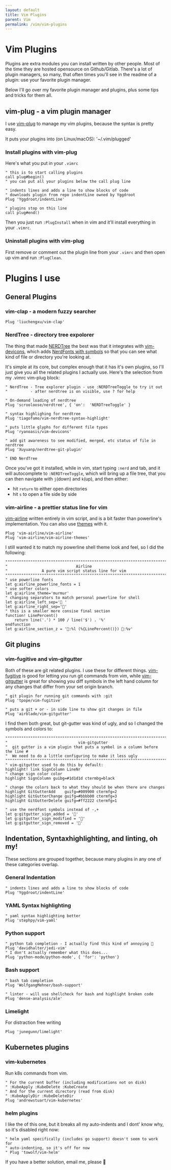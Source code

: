 ```yaml
---
layout: default
title: Vim Plugins
parent: Vim
permalink: /vim/vim-plugins
---
```


# Vim Plugins

Plugins are extra modules you can install written by other people. Most of the time they are hosted opensource on Github/Gitlab.
There's a lot of plugin managers, so many, that often times you'll see in the readme of a plugin: use your favorite plugin manager.

Below I'll go over my favorite plugin manager and plugins, plus some tips and tricks for them all.

## vim-plug - a vim plugin manager

I use [vim-plug](https://github.com/junegunn/vim-plug) to manage my vim plugins, because the syntax is pretty easy.

It puts your plugins into (on Linux/macOS): '~/.vim/plugged'

### Install plugins with vim-plug

Here's what you put in your `.vimrc`
```vim
" this is to start calling plugins
call plug#begin()
" you can put all your plugins below the call plug line

" indents lines and adds a line to show blocks of code
" downloads plugin from repo indentLine owned by Yggdroot
Plug 'Yggdroot/indentLine'

" plugins stop on this line
call plug#end()
```

Then you just run `:PlugInstall` when in vim and it'll install everything in your `.vimrc`.

### Uninstall plugins with vim-plug

First remove or comment out the plugin line from your `.vimrc` and then open up vim and run `:PlugClean`.


# Plugins I use

## General Plugins

### vim-clap - a modern fuzzy searcher

```vim
Plug 'liuchengxu/vim-clap'
```


### NerdTree - directory tree expolorer
The thing that made [NERDTree](https://github.com/scrooloose/nerdtree) the best was that it integrates with [vim-devicons](https://github.com/ryanoasis/vim-devicons), which adds [NerdFonts with symbols](https://nerdfonts.com) so that you can see what kind of file or directory you're looking at.

It's simple at its core, but complex enough that it has it's own plugins, so I'll just give you all the related plugins I actually use. Here's the selection from my .vimrc vim-plug block:

```vim
" NerdTree - Tree explorer plugin - use :NERDTreeToggle to try it out
"          - after nerdtree is on visible, use ? for help

" On-demand loading of nerdtree
Plug 'scrooloose/nerdtree', { 'on':  'NERDTreeToggle' }

" syntax highlighing for nerdtree
Plug 'tiagofumo/vim-nerdtree-syntax-highlight'

" puts little glyphs for different file types
Plug 'ryanoasis/vim-devicons'

" add git awareness to see modified, merged, etc status of file in nerdtree
Plug 'Xuyuanp/nerdtree-git-plugin'

" END NerdTree
```

Once you've got it installed, while in vim, start typing `:nerd` and tab, and it will autocomplete to `:NERDTreeToggle`, which will bring up a file tree, that you can then navigate with `j`(down) and `k`(up), and then either:
- hit `return` to either open directories
- hit `s` to open a file side by side


### vim-airline - a prettier status line for vim
[vim-airline](https://github.com/vim-airline/vim-airline) written entirely in vim script, and is a bit faster than powerline's implementation. You can also use [themes](https://github.com/vim-airline/vim-airline-themes) with it.

```vim
Plug 'vim-airline/vim-airline'
Plug 'vim-airline/vim-airline-themes'
```

I still wanted it to match my powerline shell theme look and feel, so I did the following:

```vim
""""""""""""""""""""""""""""""""""""""""""""""""""""""""""""""""""""""""""""""
"                              Airline
"               A pure vim script status line for vim
""""""""""""""""""""""""""""""""""""""""""""""""""""""""""""""""""""""""""""""
" use powerline fonts
let g:airline_powerline_fonts = 1
" use softer colors
let g:airline_theme='murmur'
" changing separators to match personal powerline for shell
let g:airline_left_sep=' '
let g:airline_right_sep=''
" this is a smaller more consise final section
function! LinePercent()
    return line('.') * 100 / line('$') . '%'
endfunction
let g:airline_section_z = ':%l (%{LinePercent()}) :%v'
```

## Git plugins

### vim-fugitive and vim-gitgutter
Both of these are git related plugins. I use these for different things. [vim-fugitive](https://github.com/tpope/vim-fugitive) is good for letting you run git commands from vim, while [vim-gitgutter](https://github.com/airblade/vim-gitgutter) is great for showing you diff symbols in the left hand column for any changes that differ from your set origin branch.

```
" git plugin for running git commands with :git
Plug 'tpope/vim-fugitive'

" puts a git + or - in side line to show git changes in file
Plug 'airblade/vim-gitgutter'
```

I find them both great, but git-gutter was kind of ugly, and so I changed the symbols and colors to:

```vim
""""""""""""""""""""""""""""""""""""""""""""""""""""""""""""""""""""""""""""""
"                               vim-gitgutter
"  git gutter is a vim plugin that puts a symbol in a column before the line #
"  We need to do a little configuring to make it less ugly
""""""""""""""""""""""""""""""""""""""""""""""""""""""""""""""""""""""""""""""
" vim-gitgutter used to do this by default:
highlight! link SignColumn LineNr
" change sign color color
highlight SignColumn guibg=#1d1d1d ctermbg=black

" change the colors back to what they should be when there are changes
highlight GitGutterAdd    guifg=#009900 ctermfg=2
highlight GitGutterChange guifg=#bbbb00 ctermfg=3
highlight GitGutterDelete guifg=#ff2222 ctermfg=1

" use the nerdfont symbols instead of -,+
let g:gitgutter_sign_added = ''
let g:gitgutter_sign_modified = ''
let g:gitgutter_sign_removed = ''
```

## Indentation, Syntaxhighlighting, and linting, oh my!
These sections are grouped together, because many plugins in any one of these categories overlap.

### General Indentation

```vim
" indents lines and adds a line to show blocks of code
Plug 'Yggdroot/indentLine'
```

### YAML Syntax highlighting

```vim
" yaml syntax highlighting better
Plug 'stephpy/vim-yaml'
```

### Python support

```vim
" python tab completion - I actually find this kind of annoying 🤷
Plug 'davidhalter/jedi-vim'
" I don't actually remember what this does...
Plug 'python-mode/python-mode', { 'for': 'python'}
```

### Bash support

```vim
" bash tab completion
Plug 'WolfgangMehner/bash-support'

" linter - will use shellcheck for bash and highlight broken code
Plug 'dense-analysis/ale'
```

### Limelight
For distraction free writing
```vim
Plug 'junegunn/limelight'
```

## Kubernetes plugins

### vim-kubernetes
Run k8s commands from vim.

```vim
" For the current buffer (including modifications not on disk)
" :KubeApply :KubeDelete :KubeCreate
" And for the current directory (read from disk)
" :KubeApplyDir :KubeDeleteDir
Plug 'andrewstuart/vim-kubernetes'
```

### helm plugins

I like the of this one, but it breaks all my auto-indents and I dont' know why, so it's disabled right now:

```vim
" helm yaml specifically (includes go support) doesn't seem to work for
" auto-indenting, so it's off for now
" Plug 'towolf/vim-helm'
```

If you have a better solution, email me, please 🤷
